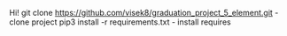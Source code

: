 Hi! 
git clone https://github.com/visek8/graduation_project_5_element.git - clone project 
pip3 install -r requirements.txt - install requires